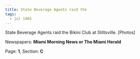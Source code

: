 ```yaml
---  
title: State Beverage Agents raid the  
tags:  
  - Jul 1965  
---  
```

  
State Beverage Agents raid the Bikini Club at Stiltsville. [Photos]  
  
Newspapers: **Miami Morning News or The Miami Herald**  
  
Page: **1**, Section: **C** 
